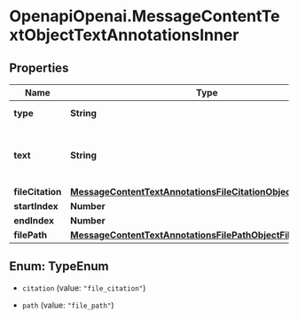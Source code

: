 # OpenapiOpenai.MessageContentTextObjectTextAnnotationsInner

## Properties

Name | Type | Description | Notes
------------ | ------------- | ------------- | -------------
**type** | **String** | Always &#x60;file_citation&#x60;. | 
**text** | **String** | The text in the message content that needs to be replaced. | 
**fileCitation** | [**MessageContentTextAnnotationsFileCitationObjectFileCitation**](MessageContentTextAnnotationsFileCitationObjectFileCitation.md) |  | 
**startIndex** | **Number** |  | 
**endIndex** | **Number** |  | 
**filePath** | [**MessageContentTextAnnotationsFilePathObjectFilePath**](MessageContentTextAnnotationsFilePathObjectFilePath.md) |  | 



## Enum: TypeEnum


* `citation` (value: `"file_citation"`)

* `path` (value: `"file_path"`)




